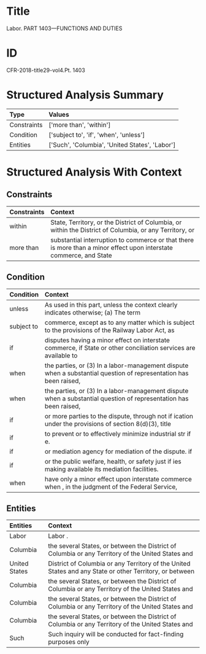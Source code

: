 # Title

 Labor. PART 1403—FUNCTIONS AND DUTIES


# ID

 CFR-2018-title29-vol4.Pt. 1403


# Structured Analysis Summary

| Type        | Values                                         |
|:------------|:-----------------------------------------------|
| Constraints | ['more than', 'within']                        |
| Condition   | ['subject to', 'if', 'when', 'unless']         |
| Entities    | ['Such', 'Columbia', 'United States', 'Labor'] |


# Structured Analysis With Context

 


## Constraints

| Constraints   | Context                                                                                                            |
|:--------------|:-------------------------------------------------------------------------------------------------------------------|
| within        | State, Territory, or the District of Columbia, or within the District of Columbia, or any Territory, or            |
| more than     | substantial interruption to commerce or that there is more than a minor effect upon interstate commerce, and State |


## Condition

| Condition   | Context                                                                                                          |
|:------------|:-----------------------------------------------------------------------------------------------------------------|
| unless      | As used in this part,  unless the context clearly indicates otherwise; (a) The term                              |
| subject to  | commerce, except as to any matter which is subject to the provisions of the Railway Labor Act, as                |
| if          | disputes having a minor effect on interstate commerce, if State or other conciliation services are available to  |
| when        | the parties, or (3) In a labor-management dispute when a substantial question of representation has been raised, |
| when        | the parties, or (3) In a labor-management dispute when a substantial question of representation has been raised, |
| if          | or more parties to the dispute, through not if ication under the provisions of section 8(d)(3), title            |
| if          | to prevent or to effectively minimize industrial str if e.                                                       |
| if          | or mediation agency for mediation of the dispute. if                                                             |
| if          | or the public welfare, health, or safety just if ies making available its mediation facilities.                  |
| when        | have only a minor effect upon interstate commerce when , in the judgment of the Federal Service,                 |


## Entities

| Entities      | Context                                                                                                 |
|:--------------|:--------------------------------------------------------------------------------------------------------|
| Labor         | Labor .                                                                                                 |
| Columbia      | the several States, or between the District of Columbia or any Territory of the United States and       |
| United States | District of Columbia or any Territory of the United States and any State or other Territory, or between |
| Columbia      | the several States, or between the District of Columbia or any Territory of the United States and       |
| Columbia      | the several States, or between the District of Columbia or any Territory of the United States and       |
| Columbia      | the several States, or between the District of Columbia or any Territory of the United States and       |
| Such          | Such inquiry will be conducted for fact-finding purposes only                                           |


